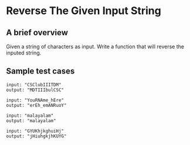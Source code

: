 # Reverse The Given Input String

## A brief overview

Given a string of characters as input. Write a function that will reverse the inputed string.

## Sample test cases

```
input: "CSClubIIITDM"
output: "MDTIIIbulCSC"
```

```
input: "YouRNAme_hEre"
output: "erEh_emANRuoY"
```

```
input: "malayalam"
output: "malayalam"
```

```
input: "GYUKhjkghuiHj"
output: "jHiuhgkjhKUYG" 
```
